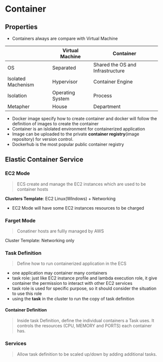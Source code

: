 # Container

## Properties
* Containers always are compare with Virtual Machine

|     |Virtual Machine|Container|
|---|---|---|
|OS|Separated|Shared the OS and Infrastructure|
|Isolated Machenism|Hypervisor|Container Engine|
|Isolation|Operating System|Process|
|Metapher|House|Department|

* Docker image specify how to create container and docker will follow the definition of images to create the container
* Container is an islolated environment for containerized application
* Image can be uploaded to the private **container registry**(image repository) for version control.
* Dockerhub is the most popular public container registry

## Elastic Container Service
### EC2 Mode
> ECS create and manage the EC2 instances which are used to be container hosts

**Clusters Template**: EC2 Linux(WIndows) + Networking

* EC2 Mode will have some EC2 instances resources to be charged

### Farget Mode
> Conatiner hosts are fullly managed by AWS

Cluster Template: Networking only

### Task Definition
 > Define how to run containerized application in the ECS

* one application may container many containers
* task role: just like EC2 instance profile and lambda execution role, it give container the permission to interact with other EC2 services
* task role is used for specific purpose, so it should consider the situation to use this role
* using the **task** in the cluster to run the copy of task definition

#### Container Definition
> Inside task Definition, define the individual containers a Task uses. It controls the resources (CPU, MEMORY and PORTS) each container has.

### Services
> Allow task definition to be scaled up/down by adding additional tasks.